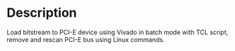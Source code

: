 # Description

Load bitstream to PCI-E device using Vivado in batch mode with TCL script, remove and rescan PCI-E bus using Linux commands.
